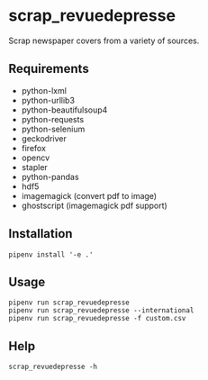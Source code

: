 # scrap_revuedepresse

Scrap newspaper covers from a variety of sources.

## Requirements

- python-lxml
- python-urllib3
- python-beautifulsoup4
- python-requests
- python-selenium
- geckodriver
- firefox
- opencv
- stapler
- python-pandas
- hdf5
- imagemagick (convert pdf to image)
- ghostscript (imagemagick pdf support)

## Installation

```
pipenv install '-e .'
```

## Usage

```
pipenv run scrap_revuedepresse
pipenv run scrap_revuedepresse --international
pipenv run scrap_revuedepresse -f custom.csv
```

## Help

```
scrap_revuedepresse -h
```
